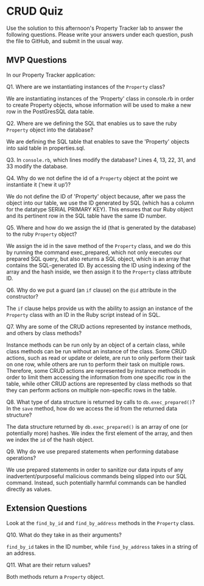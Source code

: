 # CRUD Quiz

Use the solution to this afternoon's Property Tracker lab to answer the following questions. Please write your answers under each question, push the file to GitHub, and submit in the usual way.

## MVP Questions

In our Property Tracker application:

Q1. Where are we instantiating instances of the `Property` class?

We are instantiating instances of the 'Property' class in console.rb in order to create Property objects, whose information will be used to make a new row in the PostGresSQL data table.

Q2. Where are we defining the SQL that enables us to save the ruby `Property` object into the database?

We are defining the SQL table that enables to save the 'Property' objects into said table in properties.sql.

Q3. In `console.rb`, which lines modify the database?
Lines 4, 13, 22, 31, and 33 modify the database.

Q4. Why do we not define the id of a `Property` object at the point we instantiate it (‘new it up’)?

We do not define the ID of 'Property' object because, after we pass the object into our table, we use the ID generated by SQL (which has a column for the datatype SERIAL PRIMARY KEY). This ensures that our Ruby object and its pertinent row in the SQL table have the same ID number.

Q5. Where and how do we assign the id (that is generated by the database) to the ruby `Property` object?

We assign the id in the save method of the `Property` class, and we do this by running the command exec_prepared, which not only executes our prepared SQL query, but also returns a SQL object, which is an array that contains the SQL-generated ID. By accessing the ID using indexing of the array and the hash inside, we then assign it to the `Property` class attribute ID.

Q6. Why do we put a guard (an `if` clause) on the `@id` attribute in the constructor?

The `if` clause helps provide us with the ability to assign an instance of the `Property` class with an ID in the Ruby script instead of in SQL.

Q7. Why are some of the CRUD actions represented by instance methods, and others by class methods?

Instance methods can be run only by an object of a certain class, while class methods can be run without an instance of the class. Some CRUD actions, such as read or update or delete, are run to only perform their task on one row, while others are run to perform their task on multiple rows. Therefore, some CRUD actions are represented by instance methods in order to limit them accessing the information from one specific row in the table, while other CRUD actions are represented by class methods so that they can perform actions on multiple non-specific rows in the table.

Q8. What type of data structure is returned by calls to `db.exec_prepared()`? In the `save` method, how do we access the id from the returned data structure?

The data structure returned by `db.exec_prepared()` is an array of one (or potentially more) hashes. We index the first element of the array, and then we index the `id` of the hash object.

Q9. Why do we use prepared statements when performing database operations?

We use prepared statements in order to sanitize our data inputs of any inadvertent/purposeful malicious commands being slipped into our SQL command. Instead, such potentially harmful commands can be handled directly as values.

## Extension Questions

Look at the `find_by_id` and `find_by_address` methods in the `Property` class.

Q10. What do they take in as their arguments?

`find_by_id` takes in the ID number, while `find_by_address` takes in a string of an address.

Q11. What are their return values?

Both methods return a `Property` object.
